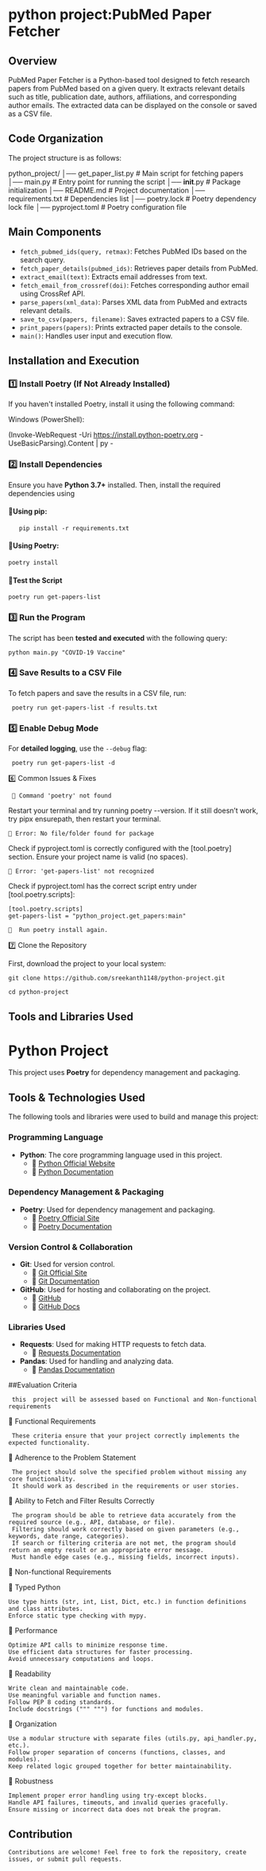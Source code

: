 #  python project:PubMed Paper Fetcher
 
 ## Overview
 
 PubMed Paper Fetcher is a Python-based tool designed to fetch research papers from PubMed based on a given query. It extracts relevant details such as title, publication date, authors, affiliations, and corresponding author emails. The extracted data can be displayed on the console or saved as a CSV file.
 
 ## Code Organization
 
 The project structure is as follows:
 

 python_project/
 │── get_paper_list.py   # Main script for fetching papers
 │── main.py             # Entry point for running the script
 │── __init__.py         # Package initialization
 │── README.md           # Project documentation
 │── requirements.txt    # Dependencies list
 │── poetry.lock         # Poetry dependency lock file
 │── pyproject.toml      # Poetry configuration file

 
 ## Main Components
 
 - `fetch_pubmed_ids(query, retmax)`: Fetches PubMed IDs based on the search query.
 - `fetch_paper_details(pubmed_ids)`: Retrieves paper details from PubMed.
 - `extract_email(text)`: Extracts email addresses from text.
 - `fetch_email_from_crossref(doi)`: Fetches corresponding author email using CrossRef API.
 - `parse_papers(xml_data)`: Parses XML data from PubMed and extracts relevant details.
 - `save_to_csv(papers, filename)`: Saves extracted papers to a CSV file.
 - `print_papers(papers)`: Prints extracted paper details to the console.
 - `main()`: Handles user input and execution flow.
 
 ## Installation and Execution
 
 
  ### 1️⃣ Install Poetry (If Not Already Installed)
 
 If you haven't installed Poetry, install it using the following command:
 
 Windows (PowerShell):
 
 (Invoke-WebRequest -Uri https://install.python-poetry.org -UseBasicParsing).Content | py -
 
 
 ### 2️⃣ Install Dependencies
 
 Ensure you have **Python 3.7+** installed. Then, install the required dependencies using
 
 #### 🔹Using pip:
 
       pip install -r requirements.txt
 
 #### 🔹Using Poetry:
 
    poetry install
 
 #### 🔹Test the Script
 
    poetry run get-papers-list
 
 
 ### 3️⃣ Run the Program
 
 The script has been **tested and executed** with the following query:
 
    python main.py "COVID-19 Vaccine"
 
 ### 4️⃣ Save Results to a CSV File
 
 To fetch papers and save the results in a CSV file, run:
 
 
     poetry run get-papers-list -f results.txt
 
 
 ### 5️⃣ Enable Debug Mode
 
 For **detailed logging**, use the `--debug` flag:
 
     poetry run get-papers-list -d
  
 6️⃣ Common Issues & Fixes
 
     🔹 Command 'poetry' not found
 
 Restart your terminal and try running poetry --version.
 If it still doesn’t work, try pipx ensurepath, then restart your terminal.
 
    🔹 Error: No file/folder found for package
 
 Check if pyproject.toml is correctly configured with the [tool.poetry] section.
 Ensure your project name is valid (no spaces).
 
    🔹 Error: 'get-papers-list' not recognized
 
   Check if pyproject.toml has the correct script entry under [tool.poetry.scripts]:
 
    [tool.poetry.scripts]
    get-papers-list = "python_project.get_papers:main"
 
    🔹  Run poetry install again.

 7️⃣ Clone the Repository
 
First, download the project to your local system:

    git clone https://github.com/sreekanth1148/python-project.git

    cd python-project
 
 ## Tools and Libraries Used
 
 # Python Project
 
 This project uses **Poetry** for dependency management and packaging.
 
 ## **Tools & Technologies Used**
 The following tools and libraries were used to build and manage this project:
 
 ### **Programming Language**
 - **Python**: The core programming language used in this project.
   - 🔗 [Python Official Website](https://www.python.org/)
   - 🔗 [Python Documentation](https://docs.python.org/3/)
 
 ### **Dependency Management & Packaging**
 - **Poetry**: Used for dependency management and packaging.
   - 🔗 [Poetry Official Site](https://python-poetry.org/)
   - 🔗 [Poetry Documentation](https://python-poetry.org/docs/)
 
 ### **Version Control & Collaboration**
 - **Git**: Used for version control.
   - 🔗 [Git Official Site](https://git-scm.com/)
   - 🔗 [Git Documentation](https://git-scm.com/doc)
 - **GitHub**: Used for hosting and collaborating on the project.
   - 🔗 [GitHub](https://github.com/)
   - 🔗 [GitHub Docs](https://docs.github.com/)
 
 ### **Libraries Used**
 - **Requests**: Used for making HTTP requests to fetch data.
   - 🔗 [Requests Documentation](https://docs.python-requests.org/en/latest/)
 - **Pandas**: Used for handling and analyzing data.
   - 🔗 [Pandas Documentation](https://pandas.pydata.org/docs/)
 
##Evaluation Criteria 

     this  project will be assessed based on Functional and Non-functional requirements


📌  Functional Requirements

     These criteria ensure that your project correctly implements the expected functionality.

🔹 Adherence to the Problem Statement

     The project should solve the specified problem without missing any core functionality.
     It should work as described in the requirements or user stories.
     
🔹 Ability to Fetch and Filter Results Correctly

     The program should be able to retrieve data accurately from the required source (e.g., API, database, or file).
     Filtering should work correctly based on given parameters (e.g., keywords, date range, categories).
     If search or filtering criteria are not met, the program should return an empty result or an appropriate error message.
     Must handle edge cases (e.g., missing fields, incorrect inputs).
     
 📌 Non-functional Requirements
 
🔹 Typed Python

    Use type hints (str, int, List, Dict, etc.) in function definitions and class attributes.
    Enforce static type checking with mypy.
    
🔹 Performance

    Optimize API calls to minimize response time.
    Use efficient data structures for faster processing.
    Avoid unnecessary computations and loops.
    
🔹 Readability

    Write clean and maintainable code.
    Use meaningful variable and function names.
    Follow PEP 8 coding standards.
    Include docstrings (""" """) for functions and modules.
   
🔹 Organization

    Use a modular structure with separate files (utils.py, api_handler.py, etc.).
    Follow proper separation of concerns (functions, classes, and modules).
    Keep related logic grouped together for better maintainability.
   
🔹 Robustness

    Implement proper error handling using try-except blocks.
    Handle API failures, timeouts, and invalid queries gracefully.
    Ensure missing or incorrect data does not break the program.

 
 ## Contribution
 
    Contributions are welcome! Feel free to fork the repository, create issues, or submit pull requests.
 
